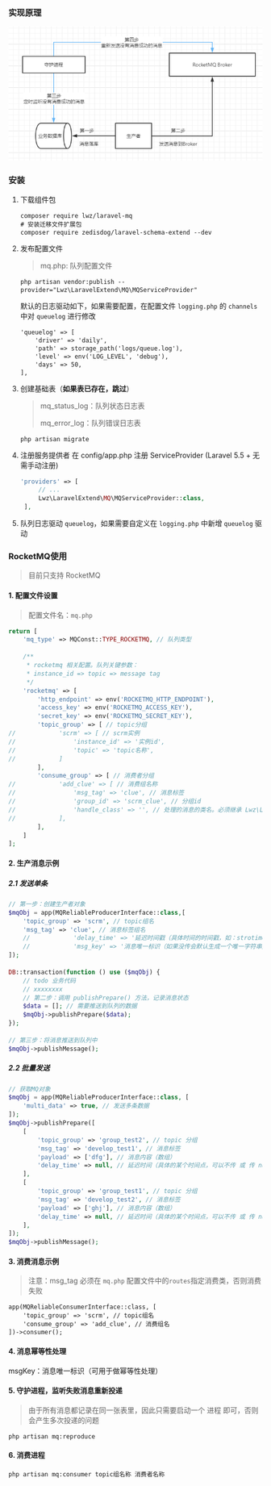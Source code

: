 ### 实现原理

![image-20211029104801989](images/image-20211029104801989.png)

### 安装

1. 下载组件包
   ```shell
   composer require lwz/laravel-mq
   # 安装迁移文件扩展包
   composer require zedisdog/laravel-schema-extend --dev
   ```
   
2. 发布配置文件

   > mq.php: 队列配置文件

   ```shell
   php artisan vendor:publish --provider="Lwz\LaravelExtend\MQ\MQServiceProvider"
   ```

   默认的日志驱动如下，如果需要配置，在配置文件 `logging.php` 的 `channels` 中对 `queuelog` 进行修改

   ```
   'queuelog' => [
       'driver' => 'daily',
       'path' => storage_path('logs/queue.log'),
       'level' => env('LOG_LEVEL', 'debug'),
       'days' => 50,
   ],
   ```

3. 创建基础表（**如果表已存在，跳过**）

   > mq_status_log：队列状态日志表
   >
   > mq_error_log：队列错误日志表

   ```shell
   php artisan migrate
   ```

4. 注册服务提供者 在 config/app.php 注册 ServiceProvider (Laravel 5.5 + 无需手动注册)
   ```php
   'providers' => [
        // ...
        Lwz\LaravelExtend\MQ\MQServiceProvider::class,
    ],
   ```
   
5. 队列日志驱动 `queuelog`，如果需要自定义在 `logging.php` 中新增 `queuelog` 驱动


### RocketMQ使用

> 目前只支持 RocketMQ

#### 1. 配置文件设置

> 配置文件名：`mq.php`

```php
return [
    'mq_type' => MQConst::TYPE_ROCKETMQ, // 队列类型

    /**
     * rocketmq 相关配置。队列关键参数：
     * instance_id => topic => message tag
     */
    'rocketmq' => [
        'http_endpoint' => env('ROCKETMQ_HTTP_ENDPOINT'),
        'access_key' => env('ROCKETMQ_ACCESS_KEY'),
        'secret_key' => env('ROCKETMQ_SECRET_KEY'),
        'topic_group' => [ // topic分组
//            'scrm' => [ // scrm实例
//                'instance_id' => '实例id',
//                'topic' => 'topic名称',
//            ]
        ],
        'consume_group' => [ // 消费者分组
//            'add_clue' => [ // 消费组名称
//                'msg_tag' => 'clue', // 消息标签
//                'group_id' => 'scrm_clue', // 分组id
//                'handle_class' => '', // 处理的消息的类名。必须继承 Lwz\LaravelExtend\MQ\Interfaces\ConsumerInterface 接口
//            ],
        ],
    ]
];
```

#### 2. 生产消息示例

##### 2.1 发送单条

````php
// 第一步：创建生产者对象
$mqObj = app(MQReliableProducerInterface::class,[
    'topic_group' => 'scrm', // topic组名
    'msg_tag' => 'clue', // 消息标签组名
    //            'delay_time' => '延迟时间戳（具体时间的时间戳，如：strotime(2022-10-10 10:32:43)，可以不传 或 传 null）',
    //            'msg_key' => '消息唯一标识（如果没传会默认生成一个唯一字符串），如：订单号',
]);

DB::transaction(function () use ($mqObj) {
    // todo 业务代码
    // xxxxxxxx
    // 第二步：调用 publishPrepare() 方法，记录消息状态
    $data = []; // 需要推送到队列的数据
    $mqObj->publishPrepare($data);
});

// 第三步：将消息推送到队列中
$mqObj->publishMessage();
````

##### 2.2 批量发送

```php
// 获取MQ对象
$mqObj = app(MQReliableProducerInterface::class, [
    'multi_data' => true, // 发送多条数据
]);
$mqObj->publishPrepare([
    [
        'topic_group' => 'group_test2', // topic 分组
        'msg_tag' => 'develop_test1', // 消息标签
        'payload' => ['dfg'], // 消息内容（数组）
        'delay_time' => null, // 延迟时间（具体的某个时间点，可以不传 或 传 null）
    ],
    [
        'topic_group' => 'group_test1', // topic 分组
        'msg_tag' => 'develop_test2', // 消息标签
        'payload' => ['ghj'], // 消息内容（数组）
        'delay_time' => null, // 延迟时间（具体的某个时间点，可以不传 或 传 null）
    ],
]);
$mqObj->publishMessage();
```

#### 3. 消费消息示例

> 注意：msg_tag 必须在 `mq.php` 配置文件中的`routes`指定消费类，否则消费失败

```shell
app(MQReliableConsumerInterface::class, [
    'topic_group' => 'scrm', // topic组名
    'consume_group' => 'add_clue', // 消费组名
])->consumer();
```

#### 4. 消息幂等性处理

msgKey：消息唯一标识（可用于做幂等性处理）

#### 5. 守护进程，监听失败消息重新投递

> 由于所有消息都记录在同一张表里，因此只需要启动一个 进程 即可，否则会产生多次投递的问题

```shell
php artisan mq:reproduce
```

#### 6. 消费进程
```shell
php artisan mq:consumer topic组名称 消费者名称
```
